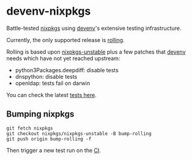 # devenv-nixpkgs

Battle-tested [nixpkgs](https://github.com/NixOS/nixpkgs) using [devenv](https://devenv.sh/)'s extensive testing infrastructure.

Currently, the only supported release is [rolling](https://github.com/cachix/devenv-nixpkgs/tree/rolling).

Rolling is based upon [nixpkgs-unstable](https://github.com/NixOS/nixpkgs/tree/nixpkgs-unstable)
plus a few patches that [devenv](https://github.com/cachix/devenv) needs which have not yet reached upstream:

- python3Packages.deepdiff: disable tests
- dnspython: disable tests
- openldap: tests fail on darwin

You can check the latest [tests here](https://github.com/cachix/devenv-nixpkgs/actions).

## Bumping nixpkgs

```
git fetch nixpkgs
git checkout nixpkgs/nixpkgs-unstable -B bump-rolling
git push origin bump-rolling -f
```

Then trigger a new test run on the [CI](https://github.com/cachix/devenv-nixpkgs/actions/workflows/devenv.yml).